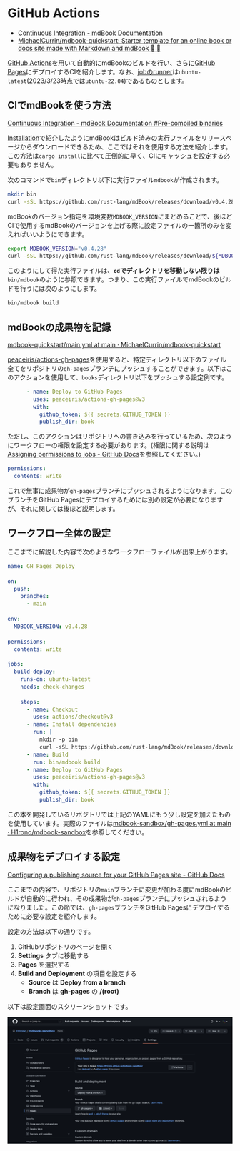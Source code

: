 # GitHub Actions

- [Continuous Integration - mdBook Documentation](https://rust-lang.github.io/mdBook/continuous-integration.html)
- [MichaelCurrin/mdbook-quickstart: Starter template for an online book or docs site made with Markdown and mdBook 🦀 📙](https://github.com/MichaelCurrin/mdbook-quickstart)

[GitHub Actions](https://docs.github.com/en/actions)を用いて自動的にmdBookのビルドを行い、さらに[GitHub Pages](https://docs.github.com/en/pages)にデプロイするCIを紹介します。なお、[jobのrunner](https://docs.github.com/en/actions/using-jobs/choosing-the-runner-for-a-job)は`ubuntu-latest`(2023/3/23時点では`ubuntu-22.04`)であるものとします。

## CIでmdBookを使う方法

[Continuous Integration - mdBook Documentation #Pre-compiled binaries](https://rust-lang.github.io/mdBook/continuous-integration.html#pre-compiled-binaries)

[Installation](./02-installation.md)で紹介したようにmdBookはビルド済みの実行ファイルをリリースページからダウンロードできるため、ここではそれを使用する方法を紹介します。この方法は`cargo install`に比べて圧倒的に早く、CIにキャッシュを設定する必要もありません。

次のコマンドで`bin`ディレクトリ以下に実行ファイル`mdbook`が作成されます。

```bash
mkdir bin
curl -sSL https://github.com/rust-lang/mdBook/releases/download/v0.4.28/mdbook-v0.4.28-x86_64-unknown-linux-gnu.tar.gz | tar -xz --directory=bin
```

mdBookのバージョン指定を環境変数`MDBOOK_VERSION`にまとめることで、後ほどCIで使用するmdBookのバージョンを上げる際に設定ファイルの一箇所のみを変えればいいようにできます。

```bash
export MDBOOK_VERSION="v0.4.28"
curl -sSL https://github.com/rust-lang/mdBook/releases/download/${MDBOOK_VERSION}/mdbook-${MDBOOK_VERSION}-x86_64-unknown-linux-gnu.tar.gz | tar -xz --directory=bin
```

このようにして得た実行ファイルは、**`cd`でディレクトリを移動しない限りは**`bin/mdbook`のように参照できます。つまり、この実行ファイルでmdBookのビルドを行うには次のようにします。

```bash
bin/mdbook build
```

## mdBookの成果物を記録

[mdbook-quickstart/main.yml at main · MichaelCurrin/mdbook-quickstart](https://github.com/MichaelCurrin/mdbook-quickstart/blob/main/.github/workflows/main.yml)

[peaceiris/actions-gh-pages](https://github.com/peaceiris/actions-gh-pages)を使用すると、特定ディレクトリ以下のファイル全てをリポジトリの`gh-pages`ブランチにプッシュすることができます。以下はこのアクションを使用して、`books`ディレクトリ以下をプッシュする設定例です。

```yml
      - name: Deploy to GitHub Pages
        uses: peaceiris/actions-gh-pages@v3
        with:
          github_token: ${{ secrets.GITHUB_TOKEN }}
          publish_dir: book
```

ただし、このアクションはリポジトリへの書き込みを行っているため、次のようにワークフローの権限を設定する必要があります。(権限に関する説明は[Assigning permissions to jobs - GitHub Docs](https://docs.github.com/en/actions/using-jobs/assigning-permissions-to-jobs)を参照してください。)

```yml
permissions:
  contents: write
```

これで無事に成果物が`gh-pages`ブランチにプッシュされるようになります。このブランチをGitHub Pagesにデプロイするためには別の設定が必要になりますが、それに関しては後ほど説明します。

## ワークフロー全体の設定

ここまでに解説した内容で次のようなワークフローファイルが出来上がります。

```yml
name: GH Pages Deploy

on:
  push:
    branches:
      - main

env:
  MDBOOK_VERSION: v0.4.28

permissions:
  contents: write

jobs:
  build-deploy:
    runs-on: ubuntu-latest
    needs: check-changes

    steps:
      - name: Checkout
        uses: actions/checkout@v3
      - name: Install dependencies
        run: |
          mkdir -p bin
          curl -sSL https://github.com/rust-lang/mdBook/releases/download/${MDBOOK_VERSION}/mdbook-${MDBOOK_VERSION}-x86_64-unknown-linux-gnu.tar.gz | tar -xz --directory=bin
      - name: Build
        run: bin/mdbook build
      - name: Deploy to GitHub Pages
        uses: peaceiris/actions-gh-pages@v3
        with:
          github_token: ${{ secrets.GITHUB_TOKEN }}
          publish_dir: book
```

この本を開発しているリポジトリでは上記のYAMLにもう少し設定を加えたものを使用しています。実際のファイルは[mdbook-sandbox/gh-pages.yml at main · H1rono/mdbook-sandbox](https://github.com/H1rono/mdbook-sandbox/blob/main/.github/workflows/gh-pages.yml)を参照してください。

## 成果物をデプロイする設定

[Configuring a publishing source for your GitHub Pages site - GitHub Docs](https://docs.github.com/en/pages/getting-started-with-github-pages/configuring-a-publishing-source-for-your-github-pages-site)

ここまでの内容で、リポジトリの`main`ブランチに変更が加わる度にmdBookのビルドが自動的に行われ、その成果物が`gh-pages`ブランチにプッシュされるようになりました。この節では、`gh-pages`ブランチをGitHub Pagesにデプロイするために必要な設定を紹介します。

設定の方法は以下の通りです。

1. GitHubリポジトリのページを開く
2. **Settings** タブに移動する
3. **Pages** を選択する
4. **Build and Deployment** の項目を設定する
    - **Source** は **Deploy from a branch**
    - **Branch** は **gh-pages** の **/(root)**

以下は設定画面のスクリーンショットです。

![github-config-pages](./assets/github-config-pages.png)
